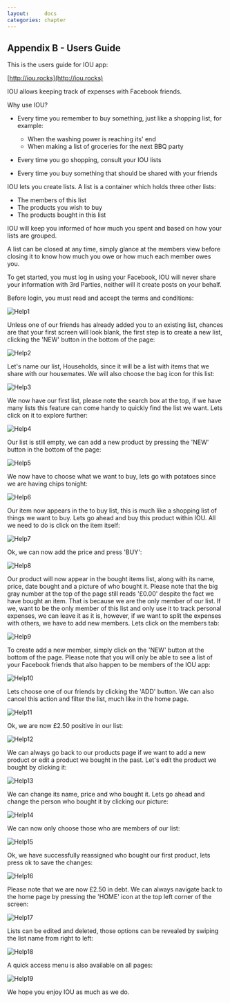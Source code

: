 ```yaml
---
layout:     docs
categories: chapter
---
```


<div class="breakpage">

## Appendix B - Users Guide

This is the users guide for IOU app:

[http://iou.rocks](http://iou.rocks)

IOU allows keeping track of expenses with Facebook friends.

Why use IOU?

- Every time you remember to buy something, just like a shopping list, for example:
  - When the washing power is reaching its' end
  - When making a list of groceries for the next BBQ party

- Every time you go shopping, consult your IOU lists

- Every time you buy something that should be shared with your friends

IOU lets you create lists. A list is a container which holds three other lists:

- The members of this list
- The products you wish to buy
- The products bought in this list

IOU will keep you informed of how much you spent and based on how your lists are grouped.

A list can be closed at any time, simply glance at the members view before closing it to know how much you owe or how much each member owes you.

To get started, you must log in using your Facebook, IOU will never share your information with 3rd Parties, neither will it create posts on your behalf.

Before login, you must read and accept the terms and conditions:

![Help1](../img/screen_1.png)

Unless one of our friends has already added you to an existing list, chances are that your first screen will look blank, the first step is to create a new list, clicking the 'NEW' button in the bottom of the page:

![Help2](../img/screen_2.png)

Let's name our list, Households, since it will be a list with items that we share with our housemates. We will also choose the bag icon for this list:

![Help3](../img/screen_3.png)

We now have our first list, please note the search box at the top, if we have many lists this feature can come handy to quickly find the list we want. Lets click on it to explore further:

![Help4](../img/screen_4.png)

Our list is still empty, we can add a new product by pressing the 'NEW' button in the bottom of the page:

![Help5](../img/screen_5.png)

We now have to choose what we want to buy, lets go with potatoes since we are having chips tonight:

![Help6](../img/screen_6.png)

Our item now appears in the to buy list, this is much like a shopping list of things we want to buy. Lets go ahead and buy this product within IOU. All we need to do is click on the item itself:

![Help7](../img/screen_7.png)

Ok, we can now add the price and press 'BUY':

![Help8](../img/screen_8.png)

Our product will now appear in the bought items list, along with its name, price, date bought and a picture of who bought it. Please note that the big gray number at the top of the page still reads '£0.00' despite the fact we have bought an item. That is because we are the only member of our list. If we, want to be the only member of this list and only use it to track personal expenses, we can leave it as it is, however, if we want to split the expenses with others, we have to add new members. Lets click on the members tab:

![Help9](../img/screen_9.png)

To create add a new member, simply click on the 'NEW' button at the bottom of the page. Please note that you will only be able to see a list of your Facebook friends that also happen to be members of the IOU app:

![Help10](../img/screen_10.png)

Lets choose one of our friends by clicking the 'ADD' button. We can also cancel this action and filter the list, much like in the home page.

![Help11](../img/screen_11.png)

Ok, we are now £2.50 positive in our list:

![Help12](../img/screen_12.png)

We can always go back to our products page if we want to add a new product or edit a product we bought in the past. Let's edit the product we bought by clicking it:

![Help13](../img/screen_13.png)

We can change its name, price and who bought it. Lets go ahead and change the person who bought it by clicking our picture:

![Help14](../img/screen_14.png)

We can now only choose those who are members of our list:

![Help15](../img/screen_15.png)

Ok, we have successfully reassigned who bought our first product, lets press ok to save the changes:

![Help16](../img/screen_16.png)

Please note that we are now £2.50 in debt. We can always navigate back to the home page by pressing the 'HOME' icon at the top left corner of the screen:

![Help17](../img/screen_17.png)

Lists can be edited and deleted, those options can be revealed by swiping the list name from right to left:

![Help18](../img/screen_18.png)

A quick access menu is also available on all pages:

![Help19](../img/screen_19.png)

We hope you enjoy IOU as much as we do.

</div>

